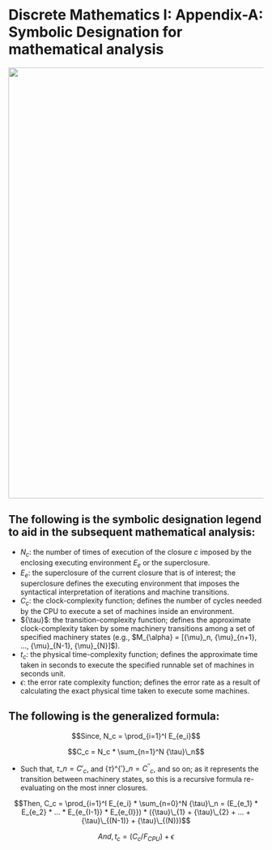 # Discrete Mathematics I: Appendix-A: Symbolic Designation for mathematical analysis

<div align=center><img src="https://electrostat-lab.github.io/Mathematics-I/discrete-maths/archive/algorithm-analysis-using-machines.jpg" width=550 height=850/></div>

## The following is the symbolic designation legend to aid in the subsequent mathematical analysis: 
- $N_c$: the number of times of execution of the closure $c$ imposed by the enclosing executing environment $E_e$ or the superclosure.
- $E_{e}$: the superclosure of the current closure that is of interest; the superclosure defines the executing environment that imposes the syntactical interpretation of iterations and machine transitions.
- $C_c$: the clock-complexity function; defines the number of cycles needed by the CPU to execute a set of machines inside an environment.
- ${\tau\}$: the transition-complexity function; defines the approximate clock-complexity taken by some machinery transitions among a set of specified machinery states (e.g., $M_{\alpha} = [\{\mu}_n, \{\mu}\_{n+1}, ..., \{\mu}\_{N-1}, \{\mu}\_{N}]$). 
- $t_c$: the physical time-complexity function; defines the approximate time taken in seconds to execute the specified runnable set of machines in seconds unit.
- ${\epsilon}$: the error rate complexity function; defines the error rate as a result of calculating the exact physical time taken to execute some machines.

## The following is the generalized formula: 

$$Since, N_c = \prod_{i=1}^I E_{e_i}$$

$$C_c = N_c * \sum_{n=1}^N {\tau}\_n$$

- Such that, ${\tau}\_n = C'_c$, and ${\{\tau\}\^\{'}\}\_n = {C^{''}}_c$, and so on; as it represents the transition between machinery states, so this is a recursive formula re-evaluating on the most inner closures.

$$Then, C_c = \prod_{i=1}^I E_{e_i} * \sum_{n=0}^N {\tau}\_n = (E_{e_1} * E_{e_2} * ... * E_{e_{I-1}} * E_{e_{I}}) * ({\tau}\_{1} + {\tau}\_{2}  + ... + {\tau}\_{(N-1)} + {\tau}\_{(N)})$$

$$And, t_c = (C_c/F_{CPU}) + {\epsilon}$$
